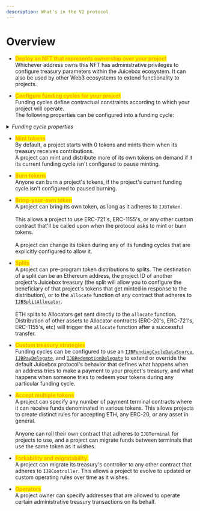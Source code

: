 ```yaml
---
description: What's in the V2 protocol
---
```


# Overview

* <mark style="color:orange;">**Deploy an NFT that represents ownership over your project**</mark> \
  Whichever address owns this NFT has administrative privileges to configure treasury parameters within the Juicebox ecosystem. It can also be used by other Web3 ecosystems to extend functionality to projects.

<!---->

* <mark style="color:orange;">**Configure funding cycles for your project**</mark> \
  Funding cycles define contractual constraints according to which your project will operate. \
  The following properties can be configured into a funding cycle:

<details>

<summary><em>Funding cycle properties</em></summary>

* <mark style="color:orange;">**Duration**</mark> \
  How long each funding cycle lasts, specified in seconds. All funding cycle properties are unchangeable while it is in progress. Any proposed reconfigurations are only able to take effect during a subsequent cycle. \
  \
  If no reconfigurations were submitted by the project owner or if proposed changes fail the current cycle's ballot, a copy of the latest funding cycle will automatically start once the current one ends. \
  \
  A cycle with no duration lasts indefinitely, and proposed changes can take effect right away.

<!---->

* <mark style="color:orange;">**Distribution limit**</mark> \
  The amount of funds that can be distributed from the project's treasury during a funding cycle. The project owner can pre-program a list of destinations to split distributions. \
  \
  Distributing is a public transaction that anyone can call on a project's behalf.

<!---->

* <mark style="color:orange;">**Overflow allowance**</mark> \
  The amount of treasury funds that the project owner can distribute discretionarily on-demand. \
  \
  This allowance does not reset per-funding cycle, it instead lasts until the project owner explicitly proposes a reconfiguration with a new allowance.

<!---->

* <mark style="color:orange;">**Weight**</mark> \
  A number used to determine how many of the project's tokens should be minted and transferred when payments are received during the funding cycle.

<!---->

* <mark style="color:orange;">**Discount rate**</mark> \
  The percent to automatically decrease the subsequent cycle's weight from the current cycle's weight. \
  \
  The discount rate only applies if the project owner doesn't explicitly reconfigure the subsequent cycle's weight to a custom value.

<!---->

* <mark style="color:orange;">**Ballot**</mark> \
  The address of a contract that adheres to [`IJBFundingCycleBallot`](../specifications/interfaces/ijbfundingcycleballot.md), which can provide custom criteria that prevents a project owner from enacting funding cycle reconfigurations. \
  \
  A simple implementation commonly used by Juicebox projects is to force reconfigurations to be submitted by the project owner at least X days before the end of the current funding cycle, giving the community foresight into any misconfigurations of abuses of power before they take effect. \
  \
  More complex implementation might include on-chain governance.

<!---->

* <mark style="color:orange;">**Reserved rate**</mark> \
  The percent of newly minted tokens during the funding cycle that a project wishes to withhold for custom distributions. The project owner can pre-program a list of destinations to split reserved tokens.

<!---->

* <mark style="color:orange;">**Redemption rate**</mark> \
  The percentage of a project's treasury funds that can be reclaimed by community members by burning the project's tokens during the funding cycle. \
  \
  A rate of 100% suggests a linear proportion, meaning X% of treasury funds can be reclaimed by redeeming X% of the token supply.

<!---->

* <mark style="color:orange;">**Ballot redemption rate**</mark> \
  A project can specify a custom redemption rate that takes effect only when a proposed reconfiguration is waiting to take effect. \
  \
  This can be used to automatically allow for more favorable redemption rates during times of potential change.

* <mark style="color:orange;">**Pause payments, pause distributions, pause redemptions, pause mint, pause burn**</mark> \
  Projects can pause various bits of its treasury's functionality on a per-funding cycle basis. These functions are unpaused by default.

* <mark style="color:orange;">**Allow changing tokens, allow terminal migrations, allow controller migrations**</mark> \
  Projects can allow various bits of treasury functionality on a per-funding cycle basis. These functions are disabled by default.

<!---->

* <mark style="color:orange;">**Hold fees**</mark> \
  Any distributions the project makes from its treasury during a funding cycle configured to hold fees will not pay fees directly to the protocol project's treasury. Instead, the project will have the option to add the distributed funds back into its treasury to unlock the held fees. At any point, the project or JuiceboxDAO can process the held fees, which will channel them through to the protocol project's treasury as usual. \
  \
  This allows a project to withdraw funds and later add them back into their Juicebox treasury without incurring fees. \
  \
  This applies to funds distributions from the distribution limit and from its overflow allowance.

<!---->

* <mark style="color:orange;">**Data source**</mark> \
  The address of a contract that adheres to [`IJBFundingCycleDataSource`](../specifications/interfaces/ijbfundingcycledatasource.md), which can be used to extend or override what happens when your treasury is receiving funds, and what happens when someone tries to redeem from your treasury.


</details>

* <mark style="color:orange;">**Mint tokens**</mark> \
  By default, a project starts with 0 tokens and mints them when its treasury receives contributions. \
  A project can mint and distribute more of its own tokens on demand if it its current funding cycle isn't configured to pause minting.

* <mark style="color:orange;">**Burn tokens**</mark> \
  Anyone can burn a project's tokens, if the project's current funding cycle isn't configured to paused burning.

* <mark style="color:orange;">**Bring-your-own token**</mark> \
  A project can bring its own token, as long as it adheres to `IJBToken`. \
  \
  This allows a project to use ERC-721's, ERC-1155's, or any other custom contract that'll be called upon when the protocol asks to mint or burn tokens. \
  \
  A project can change its token during any of its funding cycles that are explicitly configured to allow it.

* <mark style="color:orange;">**Splits**</mark> \
  A project can pre-program token distributions to splits. The destination of a split can be an Ethereum address, the project ID of another project's Juicebox treasury (the split will allow you to configure the beneficiary of that project's tokens that get minted in response to the distribution), or to the `allocate` function of any contract that adheres to [`IJBSplitAllocator`](../specifications/interfaces/ijbsplitallocator.md). \
  \
  ETH splits to Allocators get sent directly to the `allocate` function. Distribution of other assets to Allocator contracts (ERC-20's, ERC-721's, ERC-1155's, etc) will trigger the `allocate` function after a successful transfer.

* <mark style="color:orange;">**Custom treasury strategies**</mark> \
  Funding cycles can be configured to use an [`IJBFundingCycleDataSource`](../specifications/interfaces/ijbfundingcycledatasource.md), [`IJBPayDelegate`](../specifications/interfaces/ijbpaydelegate.md), and [`IJBRedemptionDelegate`](../specifications/interfaces/ijbredemptiondelegate.md) to extend or override the default Juicebox protocol's behavior that defines what happens when an address tries to make a payment to your project's treasury, and what happens when someone tries to redeem your tokens during any particular funding cycle.

* <mark style="color:orange;">**Accept multiple tokens**</mark> \
  A project can specify any number of payment terminal contracts where it can receive funds denominated in various tokens. This allows projects to create distinct rules for accepting ETH, any ERC-20, or any asset in general. \
  \
  Anyone can roll their own contract that adheres to `IJBTerminal` for projects to use, and a project can migrate funds between terminals that use the same token as it wishes.

* <mark style="color:orange;">**Forkability and migratability.**</mark> \
  A project can migrate its treasury's controller to any other contract that adheres to `IJBController`. This allows a project to evolve to updated or custom operating rules over time as it wishes.

* <mark style="color:orange;">**Operators**</mark> \
  A project owner can specify addresses that are allowed to operate certain administrative treasury transactions on its behalf.
